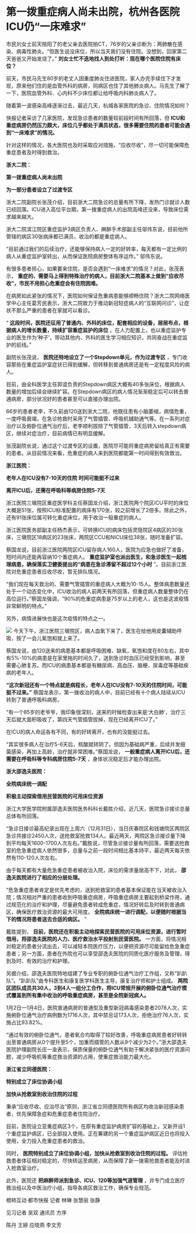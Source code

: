 # 第一拨重症病人尚未出院，杭州各医院ICU仍“一床难求”

市民刘女士前天陪阳了的老父亲去医院拍CT，76岁的父亲诊断为：两肺散在感染、病毒性肺炎。“但医生说没床位，所以当天我们没有住院。没想到，回家第二天爸爸又开始发烧了。”
**刘女士忙不迭地找人到处打听：现在哪个医院住院有床位？**

前天，市民马先生80岁的老丈人因重度肺炎住进医院，家人办完手续住下才发现，原来他们住的是血管外科的病房，同病区也住了其他肺炎病人。马先生了解了一下，医院血管外科、心内科不少床位都让给呼吸内科肺炎病人了。

随着第一波感染高峰逐渐过去，最近几天，杭城各家医院的急诊、住院情况如何？

快报记者采访了几家医院，发现急诊患者的数量较前段时间有所回落，但
**ICU和重症病房仍然压力颇大，床位几乎都处于满员状态，很多需要住院的患者可能会遇到“一床难求”的情况。**

针对这样的情况，各大医院也及时采取应对措施，“应收尽收”，尽一切可能保障危重症患者及时得到救治。

**浙大二院：**

**第一拨重症病人尚未出院**

**为一部分患者设立了过渡专区**

浙大二院副院长张茂介绍，目前浙大二院急诊的总量有所下降，发热门诊就诊人数已经回落。ICU进入高位平台期，第一拨重症病人的出院高峰还没来，导致床位需求越来越大。

浙大二院滨江院区重症监护3病区负责人、麻醉手术部副主任邬伟东说，目前他所管辖的病区30张病床都已满员，收治的都是重症病人。

“目前通过我们的后续治疗，还能够保持病人一定的好转率，每天都有一定比例的病人从重症监护室转出，从而保证医院病房整体有序运作。” 邬伟东说。

有很多患者担心，如果要来住院，是否会遇到“一床难求”的情况？对此，张茂表示，
**重症的、需要马上得到特殊治疗的病人，目前浙大二院基本上做到“应收尽收”，市民不用担心危重症会有住院困难。**

在病房如此紧张的情况下，医院如何保证危重病患能够顺畅住院？浙大二院网络医学中心主任葛芳民表示，浙大二院致力于推动新冠轻症病人的“互联网问诊”，让症状不那么严重的患者在家就可以看诊。

“ **这段时间，医院还征用了普通内、外科的床位，配套相应的设备，层层布点，根据病人的增长数量，持续扩容重症监护的床位**
。在人力配置上，也以重症监护专业的医生作为‘种子’，带动其他内、外科的医生学习相应知识，共同奋战在重症监护的前线。”

副院长张茂说， **医院还特地设立了一个Stepdown单元，作为过渡专区**
，专门收容那些在重症监护室症状已得到缓解，但转移到普通病房还是有一定程度风险的病人。

目前，由全科医学主任郭谊负责的Stepdown病区大概有40多张床位，根据病人数量的增加后续会继续扩容。在Stepdown病区的病人情况渐渐稳定后可以转去普通病房，部分状况好的患者甚至可以直接办理出院。

66岁的患者老李，不久前由120送到浙大二院，他既往患有小脑萎缩，病情危重，一度呼吸衰竭，在急诊抢救时采用了气管插管、呼吸机辅助通气等。在一系列对症治疗以及俯卧位通气治疗后，老李顺利拔除了气管插管，3天后转入stepdown病区，继续对症治疗，目前病情已有明显缓解。

张茂副院长说，通过这个过渡专区的设置，医院尽可能将重症病房留给真正有需要的患者。从目前情况来看，危重症的病人来到医院都能第一时间得到有效救治。

**浙江医院：**

**老年人在ICU没有7-10天的住院** **时间可能挺不过来**

**离开ICU后，还需在呼吸科等病房住院5-7天**

浙江医院三墩院区重症医学科主任蔡国龙介绍，浙江医院两个院区ICU平时的床位大概是51张，按照ICU标准配置的病床有170张，较之前增长了2倍多。除此之外，还有91张床位属可转化重症床位，用于收治一般重症的病人。

浙江医院医务部副主任杨杰表示，可转换ICU的病床包括灵隐院区4病区的30张床，三墩院区18病区的23张床，两院区CCU和NICU床位38张，随时准备扩容。

蔡国龙说，目前浙江医院两院区ICU留存病人160人，医院为应急也做好了准备，短时间内还能再容纳10个重症病人。
**重症监护室也派出医生，和急诊医生一起梳理病患，确保落实卫健委提出的“病患在急诊滞留不超过12个小时**
”。目前浙江医院对危重症患者应收尽收，暂无排队情况。

“我们现在每天救治的、需要气管插管的重症病人大概为10-15人。整体病患数量还处于一个动态变化中，ICU收治的病人前两天有所回落，但重症病人数量整体仍在高位运行。”蔡国龙强调，“90%的危重症病患是75岁以上的老人，这也是这波疫情非常鲜明的特点。”

另外，病情进展快也是这次疫情的特点之一。

![](https://inews.gtimg.com/newsapp_bt/0/15596319328/1000)
今天下午，浙江医院三墩院区，病人血氧下来了，医生在给他用皮囊辅助呼吸，按了一会儿氧饱和就上来了。

蔡国龙说，由120送来的病患基本都是呼吸困难、缺氧，氧饱和度在80左右，其中有5%-10%的病患是在家里拖的时间久了，送到急诊时血压已经受到影响，甚至需要心肺复苏。而ICU的病患基本都是有糖尿病、高血压、脑梗、尿毒症等基础疾病的老年人。

**“这次新冠还有一个特点就是病程长，老年人在ICU没有7-10天的住院时间，可能挺不过来。”**
蔡国龙表示，第一拨收治的病人中，目前已经有十个病人陆续从ICU转到了普通呼吸科病房。

“有一个85岁的老爷爷，我印象很深刻，送来的时候检查出来是‘大白肺’，治疗三天后就大面积吸收了，第四天气管插管拔掉，现在已经离开ICU了。”

在ICU的病人命运各有不同，有的好转离开，也有的没能挺过去。

“其实很多病人在治疗5-6天后，核酸就转阴了。但因为基础病严重，后续并发细菌感染，再加上高龄，治疗就非常困难。”蔡国龙说，
**一般重症病人离开ICU后，还需要在呼吸科等专科病房住院5-7天** ，身体状况稳定后才能办理出院。

**浙大邵逸夫医院：**

**全院病床统一调配**

**积极主动探索借用民营医院的可用床位资源**

浙江大学医学院附属邵逸夫医院医务科科长戴胜介绍，近几天，医院急诊接诊总量总体有所回落。

“急诊日接诊最高纪录出现在上周六（12月31日），当日庆春院区和钱塘院区两院区急诊共接诊2450人次，送抢救室抢救134人。最近两天，两院区急诊接诊量下降到平均每天1600-1700人次左右。”戴胜说，尽管急诊接诊量有所回落，需要送抢救室的危急重症病人依然很多，总量与之前一段时间相比基本持平，最近两天每天依然有110-120人次左右。

由于每天都有大量危急重症患者被收治入院，床位的需求量居高不下，对此， **邵逸夫医院进行了相应的分层处理。**

“危急重症患者肯定是优先考虑的，送到抢救室的患者基本保证能在当天被收治入院；情况相对严重的患者收到呼吸重症病房，呼吸重症病房主要起到桥梁作用，通过规范化的治疗和护理，尽量避免患者转成危重症，情况好转后及时转到普通病区，确保医疗救治资源的最大可用度。
**全院病床统一进行调配，以便随时根据当下的情况将患者送去合适的病区。** ”

戴胜提到， **目前，医院还在积极主动地探索民营医院的可用床位资源，进行暂时借用，将邵逸夫医院的人力、医疗救治水平投射到民营医院。**
一方面，将情况相对稳定的患者分流出去，可以减轻本院医疗压力，以便把资源尽可能留给危急重症患者；另一方面，患者在外院也可以享受邵逸夫医院的同质化医疗服务及管理，得到及时、有效的治疗和护理。

另据介绍，邵逸夫医院特地组建了专业专职的俯卧位通气治疗工作组，又称“趴趴队”。“趴趴队”由专科医生和康复医学科医生主导，康复治疗师和护士组成。
**两院区团队成员共30人，3到4人一组分工合作，将ICU常规开展的俯卧位通气治疗模式覆盖到所有集中收治的呼吸重症病房，甚至是全院新冠病人。**

1月2日—1月4日，医院普通病房的普通型及重型新冠病毒感染患者2078人次，实施俯卧位通气治疗病例数为1716人次，其中禁忌证173人次，拒绝治疗76人次，实施占比93.82%。

“通过有效的俯卧位通气，患者氧合均取得了较好改善，呼吸重症病房患者好转转出至普通病房从0个提升至5个，加重而插管的人数从9个减少为2个。”浙大邵逸夫医院护理副院长庄一渝表示，保质保量的俯卧位通气有助于解决紧张的医疗资源问题，减少呼吸机等重症救治资源的占用，使重症救治能力最大化。

**浙江省立同德医院：**

**特别成立了床位协调小组**

**加快从抢救室到收治住院的过程**

秉承“应收尽收、应治尽治”原则，浙江省立同德医院所有病区均收治新冠感染患者，优先保障急症和危重症患者住院治疗。

目前，医院设立亚重症病区3个，在原有重症监护病房扩容的基础上，又新开设1个重症监护病区，已全部投入使用。正在筹建的另一个重症监护病区近日也将投入使用，全力投入危重症患者的救治。

同时， **医院特别成立了床位协调小组，加快从抢救室到收治住院的过程。**
评估抢救患者体征相对稳定的，尽快转运至病房，从而保障了新一拨需抢救患者能及时进入抢救室治疗。

此外，医院还 **把麻醉师派到急诊、ICU、120等加强气道管理** ，并专门成立医疗救治组以及中医治疗小组，指导各病区救治工作，确保专业规范。

橙柿互动·都市快报 记者 林琳 张慧丽 张静

见习记者 吴双 通讯员 方序

陈丹 王婷 应晓燕 李文芳

